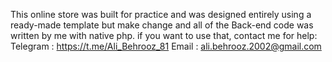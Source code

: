 This online store was built for practice and was designed entirely using a ready-made template but make change and all of the Back-end code was written by me with native php.
if you want to use that, contact me for help:
Telegram : https://t.me/Ali_Behrooz_81
Email : ali.behrooz.2002@gmail.com
